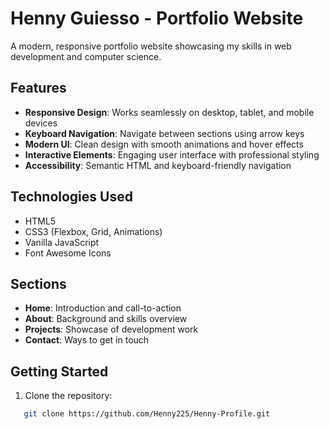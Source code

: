 # Henny Guiesso - Portfolio Website

A modern, responsive portfolio website showcasing my skills in web development and computer science.

## Features

- **Responsive Design**: Works seamlessly on desktop, tablet, and mobile devices
- **Keyboard Navigation**: Navigate between sections using arrow keys
- **Modern UI**: Clean design with smooth animations and hover effects
- **Interactive Elements**: Engaging user interface with professional styling
- **Accessibility**: Semantic HTML and keyboard-friendly navigation

## Technologies Used

- HTML5
- CSS3 (Flexbox, Grid, Animations)
- Vanilla JavaScript
- Font Awesome Icons

## Sections

- **Home**: Introduction and call-to-action
- **About**: Background and skills overview
- **Projects**: Showcase of development work
- **Contact**: Ways to get in touch

## Getting Started

1. Clone the repository:
```bash
   git clone https://github.com/Henny225/Henny-Profile.git